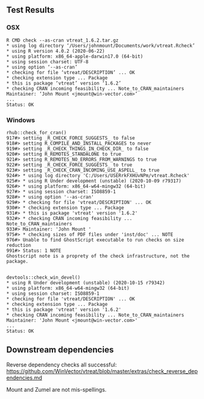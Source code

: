 
## Test Results

### OSX

    R CMD check --as-cran vtreat_1.6.2.tar.gz 
    * using log directory ‘/Users/johnmount/Documents/work/vtreat.Rcheck’
    * using R version 4.0.2 (2020-06-22)
    * using platform: x86_64-apple-darwin17.0 (64-bit)
    * using session charset: UTF-8
    * using option ‘--as-cran’
    * checking for file ‘vtreat/DESCRIPTION’ ... OK
    * checking extension type ... Package
    * this is package ‘vtreat’ version ‘1.6.2’
    * checking CRAN incoming feasibility ... Note_to_CRAN_maintainers
    Maintainer: ‘John Mount <jmount@win-vector.com>’
    ...
    Status: OK


### Windows

    rhub::check_for_cran()
    917#> setting _R_CHECK_FORCE_SUGGESTS_ to false
    918#> setting R_COMPILE_AND_INSTALL_PACKAGES to never
    919#> setting _R_CHECK_THINGS_IN_CHECK_DIR_ to false
    920#> setting R_REMOTES_STANDALONE to true
    921#> setting R_REMOTES_NO_ERRORS_FROM_WARNINGS to true
    922#> setting _R_CHECK_FORCE_SUGGESTS_ to true
    923#> setting _R_CHECK_CRAN_INCOMING_USE_ASPELL_ to true
    924#> * using log directory 'C:/Users/USERrkFXHUvNPm/vtreat.Rcheck'
    925#> * using R Under development (unstable) (2020-10-09 r79317)
    926#> * using platform: x86_64-w64-mingw32 (64-bit)
    927#> * using session charset: ISO8859-1
    928#> * using option '--as-cran'
    929#> * checking for file 'vtreat/DESCRIPTION' ... OK
    930#> * checking extension type ... Package
    931#> * this is package 'vtreat' version '1.6.2'
    932#> * checking CRAN incoming feasibility ... Note_to_CRAN_maintainers
    933#> Maintainer: 'John Mount '
    975#> * checking sizes of PDF files under 'inst/doc' ... NOTE
    976#> Unable to find GhostScript executable to run checks on size reduction
    991#> Status: 1 NOTE
    Ghostscript note is a proprety of the check infrastructure, not the package.


    devtools::check_win_devel()
    * using R Under development (unstable) (2020-10-15 r79342)
    * using platform: x86_64-w64-mingw32 (64-bit)
    * using session charset: ISO8859-1
    * checking for file 'vtreat/DESCRIPTION' ... OK
    * checking extension type ... Package
    * this is package 'vtreat' version '1.6.2'
    * checking CRAN incoming feasibility ... Note_to_CRAN_maintainers
    Maintainer: 'John Mount <jmount@win-vector.com>'
    ...
    Status: OK


## Downstream dependencies

Reverse dependency checks all successful:
    https://github.com/WinVector/vtreat/blob/master/extras/check_reverse_dependencies.md
     
Mount and Zumel are not mis-spellings.

